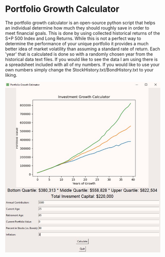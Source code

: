 # Portfolio Growth Calculator
The portfolio growth calculator is an open-source python script that helps an individual determine how much they
should roughly save in order to meet financial goals. This is done by using collected historical returns of the
S+P 500 Index and Long Returns. While this is not a perfect way to determine the performance of your unique portfolio it provides
a much better idea of market volatility than assuming a standard rate of return. Each 'year' that is calculated
is done so with a randomly chosen year from the historical data text files. If you would like to see the data I am using there is a spreadsheet included with all of my numbers. If you would like to use your own numbers simply change the StockHistory.txt/BondHistory.txt to your liking.

![Use Case Example](https://github.com/JoshHumpherey/Financial_Calculators/blob/master/images/portfolio_example.JPG)
